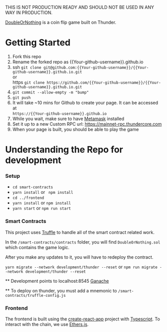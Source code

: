 THIS IS NOT PRODUCTION READY AND SHOULD NOT BE USED IN ANY WAY IN PRODUCTION.

[DoubleOrNothing](https://jiang-yifan.github.io) is a coin flip game built on Thunder.

# Getting Started

1. Fork this repo
2. Rename the forked repo as {{Your-github-username}}.github.io
3. ssh `git clone git@github.com:{{Your-github-username}}/{{Your-github-username}}.github.io.git`
 \
 or 
 \
https `git clone https://github.com/{{Your-github-username}}/{{Your-github-username}}.github.io.git`
4. `git commit --allow-empty -m "bump"`
5. `git push`
6. It will take ~10 mins for Github to create your page. It can be accessed at 
\
`https://{{Your-github-username}}.github.io`
7. While you wait, make sure to have [Metamask](https://metamask.io/) installed
8. Set it up to a new Custom RPC url: https://mainnet-rpc.thundercore.com
9. When your page is built, you should be able to play the game


# Understanding the Repo for development

### Setup
- `cd smart-contracts`
- `yarn install` or ` npm install`
- `cd ../frontend`
- `yarn install` or `npm install`
- `yarn start` or `npm run start`

### Smart Contracts

This project uses [Truffle](https://www.trufflesuite.com) to handle all of the smart contract related work.

In the `/smart-contracts/contracts` folder, you will find `DoubleOrNothing.sol` which contains the game logic.
 
After you make any updates to it, you will have to redeploy the contract.

`yarn migrate --network development/thunder --reset` or `npm run migrate --network development/thunder --reset`

** Development points to localhost:8545 [Ganache](https://www.trufflesuite.com/ganache)
 
** To deploy on thunder, you must add a mnemonic to `/smart-contracts/truffle-config.js`

### Frontend
The frontend is built using the [create-react-app](https://github.com/facebook/create-react-app) project with [Typescript](https://www.typescriptlang.org/). 
To interact with the chain, we use [Ethers.js](https://docs.ethers.io/ethers.js/html/).
